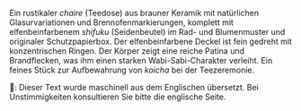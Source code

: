 <p>Ein rustikaler <em>chaire</em> (Teedose) aus brauner Keramik mit natürlichen Glasurvariationen und Brennofenmarkierungen, komplett mit elfenbeinfarbenem <em>shifuku</em> (Seidenbeutel) im Rad- und Blumenmuster und originaler Schutzpapierbox. Der elfenbeinfarbene Deckel ist fein gedreht mit konzentrischen Ringen. Der Körper zeigt eine reiche Patina und Brandflecken, was ihm einen starken Wabi-Sabi-Charakter verleiht. Ein feines Stück zur Aufbewahrung von <em>koicha</em> bei der Teezeremonie.</p>
👾: Dieser Text wurde maschinell aus dem Englischen übersetzt. Bei Unstimmigkeiten konsultieren Sie bitte die englische Seite.
